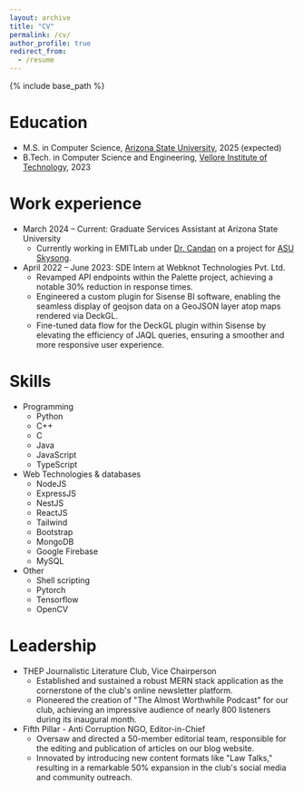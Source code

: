 ```yaml
---
layout: archive
title: "CV"
permalink: /cv/
author_profile: true
redirect_from:
  - /resume
---
```


{% include base_path %}

Education
======
* M.S. in Computer Science, [Arizona State University](https://scai.engineering.asu.edu/), 2025 (expected)
* B.Tech. in Computer Science and Engineering, [Vellore Institute of Technology](https://vit.ac.in/), 2023

Work experience
======
* March 2024 – Current: Graduate Services Assistant at Arizona State University
  * Currently working in EMITLab under [Dr. Candan](https://kscandan.site) on a project for [ASU Skysong](https://corporate.asu.edu/skysong).
* April 2022 – June 2023: SDE Intern at Webknot Technologies Pvt. Ltd.
  * Revamped API endpoints within the Palette project, achieving a notable 30% reduction in response times.
  * Engineered a custom plugin for Sisense BI software, enabling the seamless display of geojson data on a GeoJSON layer atop maps rendered via DeckGL.
  * Fine-tuned data flow for the DeckGL plugin within Sisense by elevating the efficiency of JAQL queries, ensuring a smoother and more responsive user experience.
  
Skills
======
* Programming
  * Python
  * C++
  * C
  * Java
  * JavaScript
  * TypeScript
* Web Technologies & databases
  * NodeJS
  * ExpressJS
  * NestJS
  * ReactJS
  * Tailwind
  * Bootstrap
  * MongoDB
  * Google Firebase
  * MySQL
* Other
  * Shell scripting
  * Pytorch
  * Tensorflow
  * OpenCV

Leadership
======
* THEP Journalistic Literature Club, Vice Chairperson
  * Established and sustained a robust MERN stack application as the cornerstone of the club's online newsletter platform.
  * Pioneered the creation of "The Almost Worthwhile Podcast" for our club, achieving an impressive audience of nearly 800 listeners during its inaugural month.
* Fifth Pillar - Anti Corruption NGO, Editor-in-Chief
  * Oversaw and directed a 50-member editorial team, responsible for the editing and publication of articles on our blog website.
  * Innovated by introducing new content formats like "Law Talks," resulting in a remarkable 50% expansion in the club's social media and community outreach.
